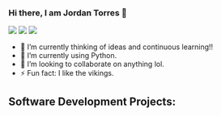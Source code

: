 ### Hi there, I am Jordan Torres 👋

[<img src="https://img.shields.io/badge/linkedin-%230077B5.svg?&style=for-the-badge&logo=linkedin&logoColor=white" />](https://www.linkedin.com/in/jordan-torres-mylinkprifle/)
[<img src="https://img.shields.io/badge/github-%2312100E.svg?&style=for-the-badge&logo=github&logoColor=white&color=black" />](https://github.com/jortorres)
[<img src="https://img.shields.io/badge/gitlab-%2312100E.svg?&style=for-the-badge&logo=gitlab&logoColor=white&color=9b51e0" />](https://github.com/jortorres)

- 🔭 I’m currently thinking of ideas and continuous learning!!
- 🌱 I’m currently using Python.
- 👯 I’m looking to collaborate on anything lol.
- ⚡ Fun fact: I like the vikings.


<h2> Software Development Projects: </h2>
